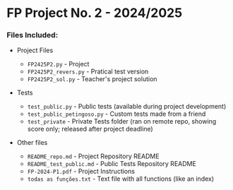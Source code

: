 # FP Project No. 2 - 2024/2025

### Files Included:

- Project Files
    - `FP2425P2.py` - Project
    - `FP2425P2_revers.py` - Pratical test version
    - `FP2425P2_sol.py` - Teacher's project solution

- Tests
    - `test_public.py` - Public tests (available during project development)
    - `test_public_petingoso.py` - Custom tests made from a friend
    - `test_private` - Private Tests folder (ran on remote repo, showing score only; released after project deadline)

- Other files
    - `README_repo.md` - Project Repository README
    - `README_test_public.md` - Public Tests Repository README
    - `FP-2024-P1.pdf` - Project Instructions
    - `todas as funções.txt` - Text file with all functions (like an index)